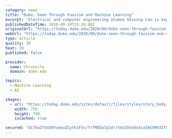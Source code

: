 ```yaml
---
category: news
title: "Duke, Seen Through Fauvism and Machine Learning"
excerpt: "Electrical and computer engineering alumna Shixing Cao is experimenting with combining her training and her love of art. She's applying the painting styles of the masters to photos of Duke scenery, using the machine-learning approach developed by Leon Gatys and others."
publishedDateTime: 2020-09-14T15:16:00Z
originalUrl: "https://today.duke.edu/2020/09/duke-seen-through-fauvism-and-machine-learning"
webUrl: "https://today.duke.edu/2020/09/duke-seen-through-fauvism-and-machine-learning"
type: article
quality: 39
heat: 39
published: false

provider:
  name: Chronicle
  domain: duke.edu

topics:
  - Machine Learning
  - AI

images:
  - url: "https://today.duke.edu/sites/default/files/styles/story_body/public/favrismart.png?itok=IfR5ysGM"
    width: 750
    height: 750
    isCached: true

secured: "Ui7Vw2fSU3RYumauZCytk1FVx/frTMEDa7p1dr/tUcG5VoOa3ca5AGtM43If8fAZvMG2sCA0dkaeAIbk2Js3EOAZ5Uu8TGqIagr6TzKH1QRV3wU8NwWolz/Di6yZvQjQXkoo11H2rn+eXDBpDuVQYjqithM5nmaRtpB38kZDimZPbRYNu3REVcMIp/fOqht6acCCMRhpQb7YQoSjWLq5TtnX+Ieg1eADEgtWrUzC4+Sc1lI1EkJvmc2WqE1+v38zARZsJcTkup7urI+EMm/QGv/UWw6oINR8EJjhGw5NQhKCoCKmIm9TKAAhQXs5mGUJDbNfcaflGNLvH+MhRv6w0x+kGldb/VaiqohdGVXkj9A=;M8eo/SDDkzQ9znx4J0CG3g=="
---
```


